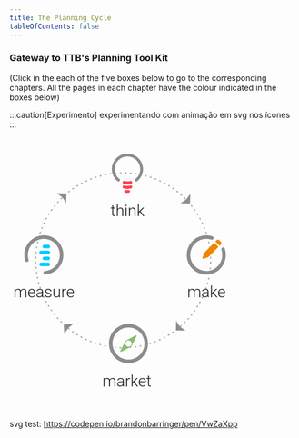 ```yaml
---
title: The Planning Cycle
tableOfContents: false
---
```


### Gateway to TTB's Planning Tool Kit

(Click in the each of the five boxes below to go to the corresponding chapters. All the pages in each chapter have the colour indicated in the boxes below)

:::caution[Experimento]
experimentando com animação em svg nos ícones
:::

<div class="w-full justify-center flex">
<svg width="416px" height="482px" viewBox="0 0 416 482" version="1.1" xmlns="http://www.w3.org/2000/svg" xmlns:xlink="http://www.w3.org/1999/xlink">
    <!-- Generator: Sketch 57 (83077) - https://sketch.com -->
    <title>tm3</title>
    <desc>Created with Sketch.</desc>
    <defs>
        <circle id="path-1" cx="155" cy="155" r="155"></circle>
        <mask id="mask-2" maskContentUnits="userSpaceOnUse" maskUnits="objectBoundingBox" x="0" y="0" width="310" height="310" fill="white">
            <use xlink:href="#path-1"></use>
        </mask>
        <polygon id="path-3" points="0 0.113372549 68.8264706 0.113372549 68.8264706 69.3131765 0 69.3131765"></polygon>
    </defs>
    <g id="Page-1" stroke="none" stroke-width="1" fill="none" fill-rule="evenodd">
        <g id="NS---Methodology" transform="translate(-193.000000, -1857.000000)">
            <g id="tm3" transform="translate(193.000000, 1857.000000)">
                <rect id="Rectangle"  x="0" y="0" width="416" height="482"></rect>
                <g id="Group-5" transform="translate(0.000000, 29.000000)">
                    <g id="circle-arrows">
                        <use id="Oval" stroke="#979797" mask="url(#mask-2)" stroke-width="4" stroke-dasharray="3,6" xlink:href="#path-1"></use>
                        <polygon id="Rectangle" fill="#8C8C8C" transform="translate(261.500000, 43.500000) rotate(-180.000000) translate(-261.500000, -43.500000) " points="253 35 270 35 260 42 253 52"></polygon>
                        <polygon id="Rectangle" fill="#8C8C8C" transform="translate(259.500000, 267.500000) scale(-1, 1) rotate(-180.000000) translate(-259.500000, -267.500000) " points="251 259 268 259 258 266 251 276"></polygon>
                        <polygon id="Rectangle" fill="#8C8C8C" transform="translate(62.500000, 278.500000) scale(-1, -1) rotate(-185.000000) translate(-62.500000, -278.500000) " points="54 270 71 270 61 277 54 287"></polygon>
                        <polygon id="Rectangle" fill="#8C8C8C" transform="translate(43.500000, 48.500000) scale(1, -1) rotate(-180.000000) translate(-43.500000, -48.500000) " points="35 40 52 40 42 47 35 57"></polygon>
                    </g>
                    <g id="Group-28">
                        <g id="Group-27">
                            <g id="Group-10">
                                <rect id="Rectangle"  x="165" y="0" width="83" height="117"></rect>
                                <rect id="Rectangle"  x="302" y="136" width="89" height="127"></rect>
                                <rect id="Rectangle"  x="165" y="297" width="89" height="127"></rect>
                                <rect id="Rectangle"  x="17" y="139" width="89" height="127"></rect>
                                <g id="Group-19" transform="translate(170.000000, 0.000000)">
                                    <g id="Think-Icon" transform="translate(10.000000, 0.000000)">
                                        <path d="M55,27.1984548 C55,11.8459529 42.0713595,-0.578589073 26.4142899,0.0208145535 C12.1282902,0.566266458 0.553169887,12.0250726 0.0200979188,26.1539494 C-0.324863262,35.1692821 3.79712122,43.2690541 10.3612554,48.4548935 C11.9939254,49.7502744 14.4179769,48.5876148 14.4179769,46.5169477 C14.4179769,45.7562284 14.0587566,45.0451447 13.4598733,44.5714486 C8.26022788,40.4516952 4.9367545,34.1069727 4.99817843,27.0047681 C5.0996376,15.3199042 14.4722713,5.59780401 26.2689565,4.97681969 C39.2337933,4.29109331 50.0032729,14.5230373 50.0032729,27.1984548 C50.0032729,34.2218899 46.6940587,40.4910799 41.5377391,44.5714486 C40.9394042,45.0489213 40.5801839,45.7562284 40.5801839,46.5169477 C40.5801839,48.5838381 43.0003964,49.7502744 44.6369054,48.4581306 C50.950408,43.4697545 55,35.7935035 55,27.1984548" id="Fill-1" fill="#8C8C8C"></path>
                                        <path d="M27.4981393,48.8335083 C25.605529,48.8335083 23.7660819,48.5706715 22.0143541,48.0833517 C20.4880383,47.6592031 19,48.9085239 19,50.5893258 C19,51.763631 19.738437,52.7952373 20.8043594,53.0919158 C22.9431154,53.6852727 25.1871345,54 27.4981393,54 C29.8123339,54 32.0568846,53.6852727 34.1956406,53.0919158 C35.2610314,52.7952373 36,51.763631 36,50.5893258 C36,48.9085239 34.5082403,47.6592031 32.9856459,48.0833517 C31.2333865,48.5706715 29.3939394,48.8335083 27.4981393,48.8335083" id="Fill-4" fill="#FF4051"></path>
                                        <path d="M27.4981393,56.8330384 C25.605529,56.8330384 23.7660819,56.5742957 22.0143541,56.0833047 C20.4880383,55.6593952 19,56.9080118 19,58.5878662 C19,59.7615094 19.738437,60.7925342 20.8043594,61.0890454 C22.9431154,61.6815041 25.1871345,62 27.4981393,62 C29.8123339,62 32.0568846,61.6815041 34.1956406,61.0890454 C35.2610314,60.7925342 36,59.7615094 36,58.5878662 C36,56.9080118 34.5082403,55.6593952 32.9856459,56.0833047 C31.2333865,56.5742957 29.3939394,56.8330384 27.4981393,56.8330384" id="Fill-6" fill="#FF4051"></path>
                                        <path d="M27.2893723,64.1832136 C26.4046008,64.1832136 25.5297179,64.1275099 24.6725304,64.0187302 C23.2537733,63.8405838 22,64.9557071 22,66.4061032 C22,67.6263278 22.902467,68.6463346 24.0937858,68.7966292 C25.1440616,68.9295822 26.2115124,69 27.2893723,69 C28.1538462,69 29.0073904,68.954281 29.8479234,68.8707256 C31.0704694,68.7482827 32,67.7172403 32,66.472317 C32,65.0497727 30.7946289,63.9378023 29.3966899,64.0781124 C28.7044863,64.1485302 28.0023941,64.1832136 27.2893723,64.1832136" id="Fill-8" fill="#FF4051"></path>
                                    </g>
                                    <text id="think" font-family="Roboto-Light, Roboto" font-size="28" font-weight="300" fill="#1F1F1F">
                                        <tspan x="7.63378906" y="110">think</tspan>
                                    </text>
                                </g>
                                <g id="Group-17" transform="translate(309.000000, 143.000000)">
                                    <g id="Group-16" transform="translate(3.000000, 0.000000)">
                                        <g id="Group-8">
                                            <path d="M48.1536863,13.8556765 C49.5845686,14.8281275 50.9461373,15.941951 52.2178039,17.2108725 C53.4894706,18.4804804 54.6060392,19.8406765 55.5826078,21.2695 L55.5826078,21.2695 L38.8546667,38.2053824 C38.127902,38.9451863 37.2336863,39.4976373 36.2481961,39.8078333 L36.2481961,39.8078333 L28.638098,42.254402 C27.9257451,42.4829314 27.2538824,41.8117549 27.4762353,41.0904804 L27.4762353,41.0904804 L29.8507451,33.4213627 C30.1595686,32.4310686 30.6996667,31.5272451 31.4312353,30.7922451 L31.4312353,30.7922451 Z M52.6771961,9.28680392 C53.8404314,8.10915686 55.7105294,8.04533333 56.9554314,9.1365098 C57.531902,9.63817647 58.0946471,10.1631765 58.6443529,10.7156275 C59.1974902,11.2632745 59.7252353,11.8253333 60.2282745,12.4004314 C61.3180784,13.6467059 61.2734706,15.531902 60.1102353,16.7047451 L60.1102353,16.7047451 L57.6046471,19.2384706 C56.6280784,17.8096471 55.5108235,16.4446471 54.2398431,15.1757255 C52.9681765,13.9109216 51.6066078,12.797098 50.1764118,11.8205294 L50.1764118,11.8205294 Z" id="Combined-Shape" fill="#EE8600"></path>
                                            <g id="Group-7" transform="translate(0.000000, 0.520196)" fill="#8C8C8C">
                                                <path d="M9.98097059,10.3683725 C-3.71363725,24.2276863 -3.30461765,46.9063137 11.1387157,60.2406275 C24.2568529,72.3609216 44.6440098,72.3334706 57.7298922,60.1857255 C68.0782255,50.5723922 71.1657745,36.169549 67.0117549,23.6978824 C66.2664608,21.4798431 63.4602843,20.8127843 61.8166569,22.4749412 C60.9855784,23.3149412 60.6952843,24.5516078 61.0672451,25.6743529 C64.3641078,35.516902 62.1392059,46.8335686 54.3788137,54.6900392 C43.4409706,65.7685686 25.5786176,65.8330784 14.5625392,54.8355294 C3.54234314,43.8386667 3.47508824,25.8754314 14.4218529,14.8010196 C22.1815588,6.94454902 33.4193039,4.63043137 43.2316569,7.87101961 C44.3489118,8.24092157 45.579402,7.93552941 46.4056765,7.09552941 C48.0493039,5.43337255 47.3726373,2.61690196 45.1614608,1.8915098 C33.1743039,-2.05731373 19.4529314,0.772882353 9.98097059,10.3683725" id="Fill-5"></path>
                                            </g>
                                        </g>
                                    </g>
                                    <text id="make" font-family="Roboto-Light, Roboto" font-size="28" font-weight="300" fill="#1F1F1F">
                                        <tspan x="3.64160156" y="110.434783">make</tspan>
                                    </text>
                                </g>
                                <g id="Group-15" transform="translate(150.000000, 299.000000)">
                                    <g id="Group-14" transform="translate(25.000000, 0.000000)">
                                        <g id="Group-6">
                                            <g id="Group-3" transform="translate(0.000000, 0.573039)">
                                                <mask id="mask-4" fill="white">
                                                    <use xlink:href="#path-3"></use>
                                                </mask>
                                                <g id="Clip-2"></g>
                                                <path d="M34.4132353,6.40376471 C18.8890196,6.40376471 6.25676471,19.1025882 6.25676471,34.7112157 C6.25676471,50.3232745 18.8890196,63.0227843 34.4132353,63.0227843 C49.9422549,63.0227843 62.5738235,50.3232745 62.5738235,34.7112157 C62.5738235,19.1025882 49.9422549,6.40376471 34.4132353,6.40376471 M34.4132353,69.3131765 C15.4377451,69.3131765 -0.00068627451,53.7875882 -0.00068627451,34.7112157 C-0.00068627451,15.6341569 15.4377451,0.113372549 34.4132353,0.113372549 C53.3928431,0.113372549 68.8264706,15.6341569 68.8264706,34.7112157 C68.8264706,53.7875882 53.3928431,69.3131765 34.4132353,69.3131765" id="Fill-1" fill="#8C8C8C" mask="url(#mask-4)"></path>
                                            </g>
                                            <path d="M30.5248039,39.1965 C28.3767647,37.0374804 28.3767647,33.5313039 30.5248039,31.376402 C32.6721569,29.2173824 36.1598039,29.2173824 38.3030392,31.376402 C40.4503922,33.5313039 40.4503922,37.041598 38.3030392,39.1965 C36.1598039,41.3520882 32.6721569,41.3520882 30.5248039,39.1965 M21.6341176,49.7328725 L37.5481373,41.3836569 C38.8156863,40.716598 39.8512745,39.671402 40.5052941,38.3976765 L48.727549,22.3745392 C49.2367647,21.3842451 48.1785294,20.3246373 47.1978431,20.8407157 L31.2783333,29.1899314 C30.0114706,29.8569902 28.9806863,30.8973824 28.3273529,32.176598 L20.0996078,48.1983627 C19.5951961,49.1852255 20.6479412,50.2441471 21.6341176,49.7328725" id="Fill-4" fill="#84BF6E"></path>
                                        </g>
                                    </g>
                                    <text id="market" font-family="Roboto-Light, Roboto" font-size="28" font-weight="300" fill="#1F1F1F">
                                        <tspan x="13.4335938" y="111.434783">market</tspan>
                                    </text>
                                </g>
                                <g id="Group-9" transform="translate(0.000000, 143.000000)">
                                    <g id="Group-4" transform="translate(26.000000, 0.000000)">
                                        <g id="Group-12">
                                            <g id="Group-3" transform="translate(0.000000, 0.441961)" fill="#8C8C8C">
                                                <path d="M62.8591765,54.2759412 C73.7839804,38.1251569 69.242902,15.9118235 52.6199608,5.46260784 C37.4457451,-4.06905882 17.3214314,-0.202588235 6.7102549,14.2778039 C-0.0564117647,23.5171176 -1.55866667,34.9477059 1.54192157,45.0503529 C2.31398039,47.565549 5.64790196,48.0582941 7.12339216,45.885549 C7.66280392,45.0819216 7.7952549,44.0827059 7.51731373,43.155549 C5.06113725,35.1439804 6.14201961,26.1194706 11.2595686,18.6967255 C19.6726078,6.47623529 36.2921176,2.88358824 48.9470196,10.5753529 C62.8447647,19.025451 66.7050588,37.4086863 57.6826078,50.7381961 C52.687902,58.1286863 44.8012353,62.3787843 36.5645686,63.0266275 C35.6065294,63.1000588 34.7349608,63.5928039 34.1934902,64.3916275 C32.7186863,66.5691765 34.3931961,69.5043725 37.0051569,69.3039804 C47.0851569,68.523 56.743098,63.3148627 62.8591765,54.2759412" id="Fill-1"></path>
                                            </g>
                                            <path d="M42.1998431,48.644098 C43.9484706,48.644098 45.3601373,50.0681176 45.3601373,51.821549 C45.3601373,53.579098 43.9484706,55.0031176 42.1998431,55.0031176 L29.4406275,55.0031176 C27.6968039,55.0031176 26.2810196,53.579098 26.2810196,51.821549 C26.2810196,50.0681176 27.6968039,48.644098 29.4406275,48.644098 L42.1998431,48.644098 Z M42.1998431,38.1747059 C43.9484706,38.1747059 45.3601373,39.5987255 45.3601373,41.3562745 C45.3601373,43.1097059 43.9484706,44.5337255 42.1998431,44.5337255 L35.3343529,44.5337255 C33.5905294,44.5337255 32.1747451,43.1097059 32.1747451,41.3562745 C32.1747451,39.5987255 33.5905294,38.1747059 35.3343529,38.1747059 L42.1998431,38.1747059 Z M42.1998431,27.7049706 C43.9484706,27.7049706 45.3601373,29.1289902 45.3601373,30.8865392 C45.3601373,32.6399706 43.9484706,34.0639902 42.1998431,34.0639902 L29.4406275,34.0639902 C27.6968039,34.0639902 26.2810196,32.6399706 26.2810196,30.8865392 C26.2810196,29.1289902 27.6968039,27.7049706 29.4406275,27.7049706 L42.1998431,27.7049706 Z M42.1998431,17.2359216 C43.9484706,17.2359216 45.3601373,18.6599412 45.3601373,20.4174902 C45.3601373,22.1709216 43.9484706,23.5949412 42.1998431,23.5949412 L35.3343529,23.5949412 C33.5905294,23.5949412 32.1747451,22.1709216 32.1747451,20.4174902 C32.1747451,18.6599412 33.5905294,17.2359216 35.3343529,17.2359216 L42.1998431,17.2359216 Z" id="Combined-Shape" fill="#00CCFF"></path>
                                        </g>
                                    </g>
                                    <text id="measure" font-family="Roboto-Light, Roboto" font-size="28" font-weight="300" fill="#1F1F1F">
                                        <tspan x="6.76953125" y="110">measure</tspan>
                                    </text>
                                </g>
                            </g>
                        </g>
                    </g>
                </g>
            </g>
        </g>
    </g>
</svg>
</div>

svg test: https://codepen.io/brandonbarringer/pen/VwZaXpp

<style>
  [data-theme="dark"] #think, [data-theme="dark"] #make, [data-theme="dark"] #market, [data-theme="dark"] #measure {
    fill: #FFFFFF;
  }
  #circle-arrows {
  animation: 8s infinite linear rotate;
  transform-origin: 210px 190px;
}

@keyframes rotate {
0% {
transform: rotate(0deg) translate(45px, 33px);
}
100% {
transform: rotate(360deg) translate(45px, 33px);
}
}
</style>

